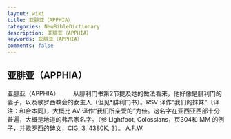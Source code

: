 ```yaml
---
layout: wiki
title: 亚腓亚（APPHIA）
categories: NewBibleDictionary
description: 亚腓亚（APPHIA）
keywords: 亚腓亚（APPHIA）
comments: false
---
```


## 亚腓亚（APPHIA）



亚腓亚（APPHIA）
　　从腓利门书第2节提及她的做法看来，他好像是腓利门的妻子，以及歌罗西教会的女主人（但见*腓利门书）。RSV 译作“我们的妹妹”〔译注：和合本同〕，大概比 AV 译作“我们所亲爱的”为佳。这名字在亚西亚西部十分普遍，大概是地道的弗吕家名字。（参 Lightfoot, Colossians，页304和 MM
的例子，并歌罗西的碑文，CIG,
3, 4380K, 3）。
A.F.W.



